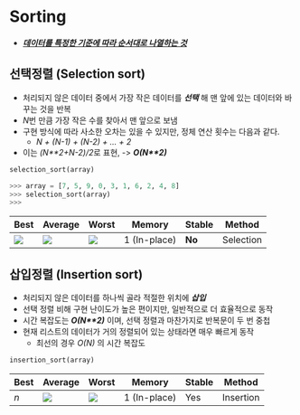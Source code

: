 # Sorting

- <u>**_데이터를 특정한 기준에 따라 순서대로 나열하는 것_**</u>




## 선택정렬 (Selection sort)

- 처리되지 않은 데이터 중에서 가장 작은 데이터를 **_선택_** 해 맨 앞에 있는 데이터와 바꾸는 것을 반복
- *N*번 만큼 가장 작은 수를 찾아서 맨 앞으로 보냄
- 구현 방식에 따라 사소한 오차는 있을 수 있지만, 정체 연산 횟수는 다음과 같다.
    - *N + (N-1) + (N-2) + ... + 2*
- 이는 *(N\*\*2+N-2)/2*로 표현, -> **_O(N\*\*2)_**

```python
selection_sort(array)
```

```python
>>> array = [7, 5, 9, 0, 3, 1, 6, 2, 4, 8]
>>> selection_sort(array)
>>> 
```

| Best | Average | Worst | Memory | Stable | Method     |
| ---- | ------- | ----- | ----------------- | ------ | ---------- |
| <img src="https://wikimedia.org/api/rest_v1/media/math/render/svg/ac9810bbdafe4a6a8061338db0f74e25b7952620">  | <img src="https://wikimedia.org/api/rest_v1/media/math/render/svg/ac9810bbdafe4a6a8061338db0f74e25b7952620">   | <img src="https://wikimedia.org/api/rest_v1/media/math/render/svg/ac9810bbdafe4a6a8061338db0f74e25b7952620"> | 1 (In-place)      | **No**    | Selection |


## 삽입정렬 (Insertion sort)

- 처리되지 않은 데이터를 하나씩 골라 적절한 위치에 **_삽입_**
- 선택 정렬 비해 구현 난이도가 높은 편이지만, 일반적으로 더 효율적으로 동작
- 시간 복잡도는 **_O(N\*\*2)_** 이며, 선택 정렬과 마찬가지로 반복문이 두 번 중첩
- 현재 리스트의 데이터가 거의 정렬되어 있는 상태라면 매우 빠르게 동작
    - 최선의 경우 *O(N)* 의 시간 복잡도

```python
insertion_sort(array)
```

| Best | Average | Worst | Memory | Stable | Method     |
| ---- | ------- | ----- | ----------------- | ------ | ---------- |
| <i>n</i> | <img src="https://wikimedia.org/api/rest_v1/media/math/render/svg/ac9810bbdafe4a6a8061338db0f74e25b7952620">   | <img src="https://wikimedia.org/api/rest_v1/media/math/render/svg/ac9810bbdafe4a6a8061338db0f74e25b7952620"> | 1 (In-place)      | Yes    | Insertion |







